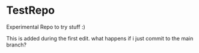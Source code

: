 # TestRepo
Experimental Repo to try stuff :)

This is added during the first edit. what happens if i just commit to the main branch?

